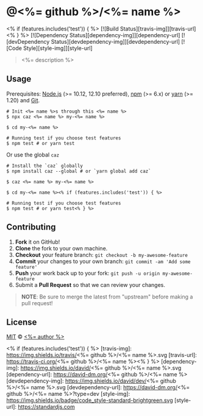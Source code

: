 # @<%= github %>/<%= name %>
<% if (features.includes('test')) { %>
[![Build Status][travis-img]][travis-url]<% } %>
[![Dependency Status][dependency-img]][dependency-url]
[![devDependency Status][devdependency-img]][devdependency-url]
[![Code Style][style-img]][style-url]

> <%= description %>

## Usage

Prerequisites: [Node.js](https://nodejs.org) (>= 10.12, 12.10 preferred), [npm](https://www.npmjs.com) (>= 6.x) or [yarn](https://yarnpkg.com) (>= 1.20) and [Git](https://git-scm.com).

```shell
# Init <%= name %>s through this <%= name %>
$ npx caz <%= name %> my-<%= name %>

$ cd my-<%= name %>

# Running test if you choose test features
$ npm test # or yarn test
```

Or use the global `caz`

```shell
# Install the `caz` globally
$ npm install caz --global # or `yarn global add caz`

$ caz <%= name %> my-<%= name %>

$ cd my-<%= name %><% if (features.includes('test')) { %>

# Running test if you choose test features
$ npm test # or yarn test<% } %>
```

## Contributing

1. **Fork** it on GitHub!
2. **Clone** the fork to your own machine.
3. **Checkout** your feature branch: `git checkout -b my-awesome-feature`
4. **Commit** your changes to your own branch: `git commit -am 'Add some feature'`
5. **Push** your work back up to your fork: `git push -u origin my-awesome-feature`
6. Submit a **Pull Request** so that we can review your changes.

> **NOTE**: Be sure to merge the latest from "upstream" before making a pull request!

## License

[MIT](LICENSE) &copy; [<%= author %>](<%= url %>)


<% if (features.includes('test')) { %>
[travis-img]: https://img.shields.io/travis/<%= github %>/<%= name %>.svg
[travis-url]: https://travis-ci.org/<%= github %>/<%= name %><% } %>
[dependency-img]: https://img.shields.io/david/<%= github %>/<%= name %>.svg
[dependency-url]: https://david-dm.org/<%= github %>/<%= name %>
[devdependency-img]: https://img.shields.io/david/dev/<%= github %>/<%= name %>.svg
[devdependency-url]: https://david-dm.org/<%= github %>/<%= name %>?type=dev
[style-img]: https://img.shields.io/badge/code_style-standard-brightgreen.svg
[style-url]: https://standardjs.com
